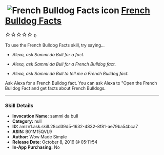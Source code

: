 # &nbsp;<img src="skill_icon" alt="French Bulldog Facts icon" width="36"> [French Bulldog Facts](http://alexa.amazon.com/#skills/amzn1.ask.skill.28cd39d5-1632-4832-8f81-ae79ba54bca7)
![0 stars](../../images/ic_star_border_black_18dp_1x.png)![0 stars](../../images/ic_star_border_black_18dp_1x.png)![0 stars](../../images/ic_star_border_black_18dp_1x.png)![0 stars](../../images/ic_star_border_black_18dp_1x.png)![0 stars](../../images/ic_star_border_black_18dp_1x.png) 0

To use the French Bulldog Facts skill, try saying...

* *Alexa, ask Sammi da Bull for a fact.*

* *Alexa, ask Sammi da Bull for a French Bulldog fact.*

* *Alexa, ask Sammi da Bull to tell me a French Bulldog fact.*

Ask Alexa for a French Bulldog fact.  You can ask Alexa to "Open the French Bulldog Fact and get facts about French Bulldogs.

***

### Skill Details

* **Invocation Name:** sammi da bull
* **Category:** null
* **ID:** amzn1.ask.skill.28cd39d5-1632-4832-8f81-ae79ba54bca7
* **ASIN:** B01M15QVL9
* **Author:** Wow Made Simple
* **Release Date:** October 8, 2016 @ 05:11:54
* **In-App Purchasing:** No
